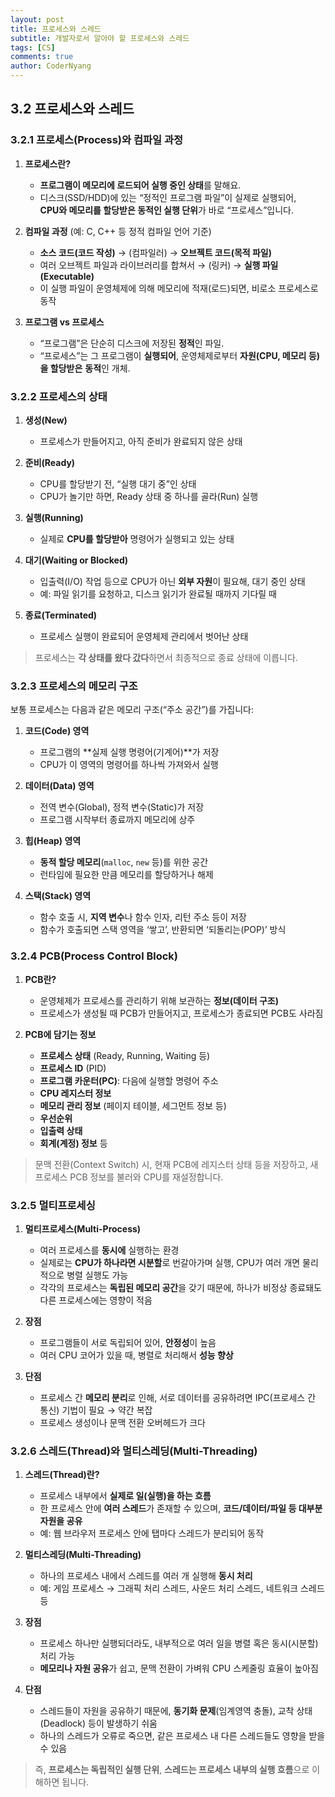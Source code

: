 ```yaml
---
layout: post
title: 프로세스와 스레드
subtitle: 개발자로서 알아야 할 프로세스와 스레드
tags: [CS]
comments: true
author: CoderNyang
---
```



## **3.2 프로세스와 스레드**<br/>

### 3.2.1 프로세스(Process)와 컴파일 과정

1. **프로세스란?**

   * **프로그램이 메모리에 로드되어 실행 중인 상태**를 말해요.
   * 디스크(SSD/HDD)에 있는 “정적인 프로그램 파일”이 실제로 실행되어,\
     **CPU와 메모리를 할당받은 동적인 실행 단위**가 바로 “프로세스”입니다.<br/>

2. **컴파일 과정** (예: C, C++ 등 정적 컴파일 언어 기준)

   * **소스 코드(코드 작성)** → (컴파일러) → **오브젝트 코드(목적 파일)**
   * 여러 오브젝트 파일과 라이브러리를 합쳐서 → (링커) → **실행 파일(Executable)**
   * 이 실행 파일이 운영체제에 의해 메모리에 적재(로드)되면, 비로소 프로세스로 동작<br/>

3. **프로그램 vs 프로세스**

   * “프로그램”은 단순히 디스크에 저장된 **정적**인 파일.
   * “프로세스”는 그 프로그램이 **실행되어**, 운영체제로부터 **자원(CPU, 메모리 등)을 할당받은** **동적**인 개체.<br/>


### 3.2.2 프로세스의 상태

1. **생성(New)**

   * 프로세스가 만들어지고, 아직 준비가 완료되지 않은 상태<br/>

2. **준비(Ready)**

   * CPU를 할당받기 전, “실행 대기 중”인 상태
   * CPU가 놀기만 하면, Ready 상태 중 하나를 골라(Run) 실행<br/>

3. **실행(Running)**

   * 실제로 **CPU를 할당받아** 명령어가 실행되고 있는 상태<br/>

4. **대기(Waiting or Blocked)**

   * 입출력(I/O) 작업 등으로 CPU가 아닌 **외부 자원**이 필요해, 대기 중인 상태
   * 예: 파일 읽기를 요청하고, 디스크 읽기가 완료될 때까지 기다릴 때<br/>

5. **종료(Terminated)**

   * 프로세스 실행이 완료되어 운영체제 관리에서 벗어난 상태<br/>

> 프로세스는 **각 상태를 왔다 갔다**하면서 최종적으로 종료 상태에 이릅니다.


### 3.2.3 프로세스의 메모리 구조

보통 프로세스는 다음과 같은 메모리 구조(“주소 공간”)를 가집니다:

1. **코드(Code) 영역**

   * 프로그램의 **실제 실행 명령어(기계어)**가 저장
   * CPU가 이 영역의 명령어를 하나씩 가져와서 실행<br/>

2. **데이터(Data) 영역**

   * 전역 변수(Global), 정적 변수(Static)가 저장
   * 프로그램 시작부터 종료까지 메모리에 상주<br/>

3. **힙(Heap) 영역**

   * **동적 할당 메모리**(`malloc`, `new` 등)를 위한 공간
   * 런타임에 필요한 만큼 메모리를 할당하거나 해제<br/>

4. **스택(Stack) 영역**

   * 함수 호출 시, **지역 변수**나 함수 인자, 리턴 주소 등이 저장
   * 함수가 호출되면 스택 영역을 ‘쌓고’, 반환되면 ‘되돌리는(POP)’ 방식<br/>


### 3.2.4 PCB(Process Control Block)

1. **PCB란?**

   * 운영체제가 프로세스를 관리하기 위해 보관하는 **정보(데이터 구조)**
   * 프로세스가 생성될 때 PCB가 만들어지고, 프로세스가 종료되면 PCB도 사라짐<br/>

2. **PCB에 담기는 정보**

   * **프로세스 상태** (Ready, Running, Waiting 등)
   * **프로세스 ID** (PID)
   * **프로그램 카운터(PC)**: 다음에 실행할 명령어 주소
   * **CPU 레지스터 정보**
   * **메모리 관리 정보** (페이지 테이블, 세그먼트 정보 등)
   * **우선순위**
   * **입출력 상태**
   * **회계(계정) 정보** 등

> 문맥 전환(Context Switch) 시, 현재 PCB에 레지스터 상태 등을 저장하고, 새 프로세스 PCB 정보를 불러와 CPU를 재설정합니다.


### 3.2.5 멀티프로세싱

1. **멀티프로세스(Multi-Process)**

   * 여러 프로세스를 **동시에** 실행하는 환경
   * 실제로는 **CPU가 하나라면 시분할**로 번갈아가며 실행, CPU가 여러 개면 물리적으로 병렬 실행도 가능
   * 각각의 프로세스는 **독립된 메모리 공간**을 갖기 때문에, 하나가 비정상 종료돼도 다른 프로세스에는 영향이 적음<br/>

2. **장점**

   * 프로그램들이 서로 독립되어 있어, **안정성**이 높음
   * 여러 CPU 코어가 있을 때, 병렬로 처리해서 **성능 향상**<br/>

3. **단점**

   * 프로세스 간 **메모리 분리**로 인해, 서로 데이터를 공유하려면 IPC(프로세스 간 통신) 기법이 필요 → 약간 복잡
   * 프로세스 생성이나 문맥 전환 오버헤드가 크다<br/>


### 3.2.6 스레드(Thread)와 멀티스레딩(Multi-Threading)

1. **스레드(Thread)란?**

   * 프로세스 내부에서 **실제로 일(실행)을 하는 흐름**
   * 한 프로세스 안에 **여러 스레드**가 존재할 수 있으며, **코드/데이터/파일 등 대부분 자원을 공유**
   * 예: 웹 브라우저 프로세스 안에 탭마다 스레드가 분리되어 동작<br/>

2. **멀티스레딩(Multi-Threading)**

   * 하나의 프로세스 내에서 스레드를 여러 개 실행해 **동시 처리**
   * 예: 게임 프로세스 → 그래픽 처리 스레드, 사운드 처리 스레드, 네트워크 스레드 등<br/>

3. **장점**

   * 프로세스 하나만 실행되더라도, 내부적으로 여러 일을 병렬 혹은 동시(시분할) 처리 가능
   * **메모리나 자원 공유**가 쉽고, 문맥 전환이 가벼워 CPU 스케줄링 효율이 높아짐<br/>

4. **단점**

   * 스레드들이 자원을 공유하기 때문에, **동기화 문제**(임계영역 충돌), 교착 상태(Deadlock) 등이 발생하기 쉬움
   * 하나의 스레드가 오류로 죽으면, 같은 프로세스 내 다른 스레드들도 영향을 받을 수 있음

> 즉, **프로세스는 독립적인 실행 단위**, **스레드는 프로세스 내부의 실행 흐름**으로 이해하면 됩니다.

